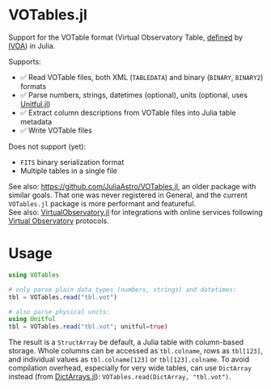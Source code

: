 # VOTables.jl

Support for the VOTable format (Virtual Observatory Table, [defined](https://www.ivoa.net/documents/VOTable/) by [IVOA](https://www.ivoa.net/)) in Julia.

Supports:
- ✅ Read VOTable files, both XML (`TABLEDATA`) and binary (`BINARY`, `BINARY2`) formats
- ✅ Parse numbers, strings, datetimes (optional), units (optional, uses [Unitful.jl](https://github.com/PainterQubits/Unitful.jl))
- ✅ Extract column descriptions from VOTable files into Julia table metadata
- ✅ Write VOTable files

Does not support (yet):
- `FITS` binary serialization format
- Multiple tables in a single file

See also: https://github.com/JuliaAstro/VOTables.jl, an older package with similar goals. That one was never registered in General, and the current `VOTables.jl` package is more performant and featureful.\
See also: [VirtualObservatory.jl](https://github.com/JuliaAplavin/VirtualObservatory.jl) for integrations with online services following [Virtual Observatory](https://www.ivoa.net/) protocols.

# Usage

```julia
using VOTables

# only parse plain data types (numbers, strings) and datetimes:
tbl = VOTables.read("tbl.vot")

# also parse physical units:
using Unitful
tbl = VOTables.read("tbl.vot"; unitful=true)
```

The result is a `StructArray` be default, a Julia table with column-based storage. Whole columns can be accessed as `tbl.colname`, rows as `tbl[123]`, and individual values as `tbl.colname[123]` or `tbl[123].colname`.
To avoid compilation overhead, especially for very wide tables, can use `DictArray` instead (from [DictArrays.jl](https://github.com/JuliaAplavin/DictArrays.jl)): `VOTables.read(DictArray, "tbl.vot")`.
